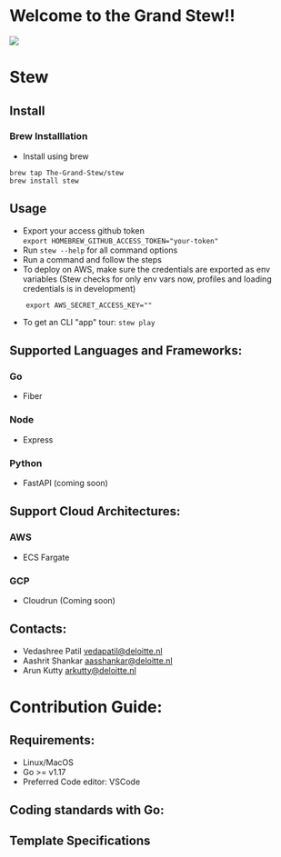 # Welcome to the Grand Stew!!

[<img src="https://i.pinimg.com/originals/00/66/5c/00665c0525ca80a8a8dfb5777c9c5a04.jpg">](https://i.pinimg.com/originals/00/66/5c/00665c0525ca80a8a8dfb5777c9c5a04.jpg)
# Stew
## Install

### Brew Installlation
- Install using brew
``` 
brew tap The-Grand-Stew/stew
brew install stew
```

## Usage
- Export your access github token  
`export HOMEBREW_GITHUB_ACCESS_TOKEN="your-token"`
- Run `stew --help` for all command options
- Run a command and follow the steps
- To deploy on AWS, make sure the credentials are exported as env variables (Stew checks for only env vars now, profiles and loading credentials is in development)
```export AWS_ACCESS_KEY_ID=""
    export AWS_SECRET_ACCESS_KEY=""
```
- To get an CLI "app" tour:
`stew play`

## Supported Languages and Frameworks:
### Go
- Fiber
### Node
- Express
### Python
- FastAPI (coming soon)

## Support Cloud Architectures:
### AWS
- ECS Fargate
### GCP
- Cloudrun (Coming soon)

## Contacts:
- Vedashree Patil   vedapatil@deloitte.nl
- Aashrit Shankar   aasshankar@deloitte.nl
- Arun Kutty        arkutty@deloitte.nl

# Contribution Guide:
## Requirements:
- Linux/MacOS
- Go >= v1.17
- Preferred Code editor: VSCode

## Coding standards with Go:

## Template Specifications


